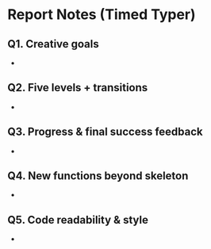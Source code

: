 # Report Notes (Timed Typer)

## Q1. Creative goals
- 

## Q2. Five levels + transitions
- 

## Q3. Progress & final success feedback
- 

## Q4. New functions beyond skeleton
- 

## Q5. Code readability & style
- 
